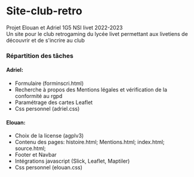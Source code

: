 # Site-club-retro
Projet Elouan et Adriel 1G5 NSI livet 2022-2023  
Un site pour le club retrogaming du lycée livet permettant aux livetiens de découvrir et de s'incrire au club


### Répartition des tâches
#### Adriel:
* Formulaire (forminscri.html)
* Recherche à propos des Mentions légales et vérification de la conformité au rgpd
* Paramétrage des cartes Leaflet
* Css personnel (adriel.css)
#### Elouan:
* Choix de la license (agplv3)
* Contenu des pages: histoire.html; Mentions.html; index.html; source.html;
* Footer et Navbar
* Intégrations javascript (Slick, Leaflet, Maptiler)
* Css personnel (elouan.css)
